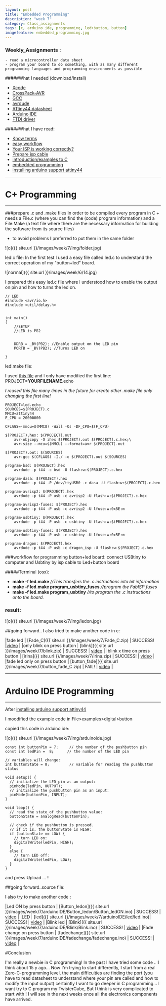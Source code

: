 ```yaml
---
layout: post
title: "Embedded Programming"
description: "week 7"
category: Class_assignments
tags: [c, arduino ide, programming, led+button, button]
imagefeature: embedded_programming.jpg
---
```


### Weekly_Assignments :
	- read a microcontroller data sheet
	- program your board to do something, with as many different programming languages and programming environments as possible

#####What I  needed (download/install)

- [Xcode](https://developer.apple.com/xcode/)
- [CrossPack-AVR](http://www.obdev.at/products/crosspack/index.html)
- [GCC](http://www.mkyong.com/mac/how-to-install-gcc-compiler-on-mac-os-x/)
- [avrdude](https://learn.adafruit.com/usbtinyisp/avrdude)
- [ATtiny44 datasheet](http://www.atmel.com/devices/attiny44.aspx)
- [Arduino IDE](http://arduino.cc/en/main/software)
- [FTDI driver](http://www.ftdichip.com/FTDrivers.htm)

#####What I have read:
	
- [Know terms](http://fab.cba.mit.edu/classes/863.13/tutorials/EmbeddedProgramming/echo.html)	
- [easy workflow](http://fab.cba.mit.edu/classes/863.11/people/irina.chernyakova/7_embedded.html)
- [Your ISP is working correctly?](http://academy.cba.mit.edu/content/tutorials/akf/programming_FabISP.html)	
- [Prepare isp cable](http://fab.cba.mit.edu/classes/863.12/people/laia.mogassoldevila/projects/p6.html)	
- [introduction/examples to C](http://publications.gbdirect.co.uk/c_book/chapter1/)
- [embedded programming](http://www.scriptoriumdesigns.com/embedded/gpio_out.php)
- [installing arduino support attiny44](http://academy.cba.mit.edu/content/tutorials/akf/embedded_programming_arduinoIDE.html)


****

# C+ Programming

****


###prepare .c and .make files 
In order to be compiled every program in C + needs a File.c (where you can find the (code) program information) and a File.Make (a text file where there are the necessary information for building the software from its source files)
- to avoid problems I preferred to put them in the same folder

![o]({{ site.url }}/images/week/7/img/folder.jpg)

led.c file:
In the first test I used a easy file called led.c to understand the correct operation of my "button+led" board.

![normal]({{ site.url }}/images/week/6/14.jpg)

I prepared this easy led.c file where I understood how to enable the output on pin and how to turns the led on.

	// LED 
	#include <avr/io.h>
	#include <util/delay.h>


	int main()
	{
		//SETUP
		//LED is PB2


		DDRB = _BV(PB2); //Enable output on the LED pin
		PORTB = _BV(PB2); //Turns LED on

	}

led.make file:

I used [this file](http://academy.cba.mit.edu/classes/embedded_programming/hello.ftdi.44.echo.c.make)
and I only have modified the first line: PROJECT=**YOURFILENAME**.echo

*I reused this file many times in the future for create other .make file only changing the first line!*

	PROJECT=led.echo
	SOURCES=$(PROJECT).c
	MMCU=attiny44
	F_CPU = 20000000

	CFLAGS=-mmcu=$(MMCU) -Wall -Os -DF_CPU=$(F_CPU)

	$(PROJECT).hex: $(PROJECT).out
		avr-objcopy -O ihex $(PROJECT).out $(PROJECT).c.hex;\
		avr-size --mcu=$(MMCU) --format=avr $(PROJECT).out
 
	$(PROJECT).out: $(SOURCES)
		avr-gcc $(CFLAGS) -I./ -o $(PROJECT).out $(SOURCES)
 
	program-bsd: $(PROJECT).hex
		avrdude -p t44 -c bsd -U flash:w:$(PROJECT).c.hex

	program-dasa: $(PROJECT).hex
		avrdude -p t44 -P /dev/ttyUSB0 -c dasa -U flash:w:$(PROJECT).c.hex

	program-avrisp2: $(PROJECT).hex
		avrdude -p t44 -P usb -c avrisp2 -U flash:w:$(PROJECT).c.hex

	program-avrisp2-fuses: $(PROJECT).hex
		avrdude -p t44 -P usb -c avrisp2 -U lfuse:w:0x5E:m

	program-usbtiny: $(PROJECT).hex
		avrdude -p t44 -P usb -c usbtiny -U flash:w:$(PROJECT).c.hex

	program-usbtiny-fuses: $(PROJECT).hex
		avrdude -p t44 -P usb -c usbtiny -U lfuse:w:0x5E:m

	program-dragon: $(PROJECT).hex
		avrdude -p t44 -P usb -c dragon_isp -U flash:w:$(PROJECT).c.hex


###workflow for programming button+led board:
connect USBtiny to computer and Usbtiny by isp cable to Led+button board

#####Terminal (osx):
- **make -f led.make** *//This transfers the .c instructions into bit information*
- **make -f led.make program_usbtiny_fuses** *//program the FabISP fuses*
- **make -f led.make program_usbtiny** *//to program the .c instructions onto the board.*

### result:
![o]({{ site.url }}/images/week/7/img/ledon.jpg)

##going forward..
I also tried to make another code in c:

|fade led | [Fade_C]({{ site.url }}/images/week/7/Fade_C.zip) | SUCCESS! |[video]() | 
|only blink on press button | [blink]({{ site.url }}/images/week/7/blink.zip) | SUCCESS! | [video]() |
|blink x time on press button | [irina]({{ site.url }}/images/week/7/irina.zip) | SUCCESS! | [video]() |
|fade led only on press button | [button_fade]({{ site.url }}/images/week/7/button_fade_C.zip) | FAIL! | [video]() |


****

# Arduino IDE Programming

****
After [installing arduino support attiny44](http://academy.cba.mit.edu/content/tutorials/akf/embedded_programming_arduinoIDE.html)

I moodified the example code in File>examples>digital>button


copied this code in arduino ide:

![o]({{ site.url }}/images/week/7/img/arduinoide.jpg)

	const int buttonPin = 7;     // the number of the pushbutton pin
	const int ledPin =  8;      // the number of the LED pin

	// variables will change:
	int buttonState = 0;         // variable for reading the pushbutton status

	void setup() {
	  // initialize the LED pin as an output:
	  pinMode(ledPin, OUTPUT);
	  // initialize the pushbutton pin as an input:
	  pinMode(buttonPin, INPUT);
	}

	void loop() {
	  // read the state of the pushbutton value:
	  buttonState = analogRead(buttonPin);

	  // check if the pushbutton is pressed.
	  // if it is, the buttonState is HIGH:
	  if (buttonState == LOW) {
	    // turn LED on:
	    digitalWrite(ledPin, HIGH);
	  }
	  else {
	    // turn LED off:
	    digitalWrite(ledPin, LOW);
	  }
	}

and press Upload ... ! 

##going forward..source file:

I also try to make another code :

|Led ON by press button | [Button_ledon]({{ site.url }}/images/week/7/arduinoIDE/Button_ledon/Button_ledON.ino) | SUCCESS! | [video]() | 
|LED | [led]({{ site.url }}/images/week/7/arduinoIDE/led/led.ino)| SUCCESS! | [video]() |
|Blink led | [Blink]({{ site.url }}/images/week/7/arduinoIDE/Blink/Blink.ino) | SUCCESS! | [video]() |
|Fade change on press button | [fadechange]({{ site.url }}/images/week/7/arduinoIDE/fadechange/fadechange.ino) | SUCCESS! | [video]() |

#Conclusion

I'm really a newbie in C programming! In the past I have tried some code .. I think about 15 y ago... Now I'm trying to start differently, I start from a real Zero-C-programming level, the main difficulties are finding the port (you have to read datasheet to understand where your pin are called and how to modify the input output)
certaintly I want to go deeper in C programming... I want try to C program my TwisterCube, But I think is very complicated to start with !
I will see in the next weeks once all the electronics components have arrived.

